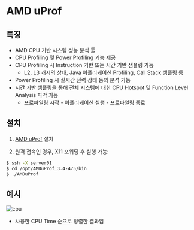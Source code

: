 # AMD uProf

## 특징

- AMD CPU 기반 시스템 성능 분석 툴
- CPU Profiling 및 Power Profiling 기능 제공
- CPU Profiling 시 Instruction 기반 또는 시간 기반 샘플링 가능
    - L2, L3 캐시의 상태, Java 어플리케이션 Profiling, Call Stack 샘플링 등
- Power Profiling 시 실시간 전력 상태 등의 분석 가능
- 시간 기반 샘플링을 통해 전체 시스템에 대한 CPU Hotspot 및 Function Level Analysis 파악 가능
    - 프로파일링 시작 - 어플리케이션 실행 - 프로파일링 종료

## 설치

1. [AMD uProf](https://developer.amd.com/amd-uprof/#download) 설치

2. 원격 접속인 경우, X11 포워딩 후 실행 가능:

```bash
$ ssh -X server01
$ cd /opt/AMDuProf_3.4-475/bin
$ ./AMDuProf
```

## 예시

![cpu](https://i.imgur.com/XG3QuwB.png)

- 사용한 CPU Time 순으로 정렬한 결과임
